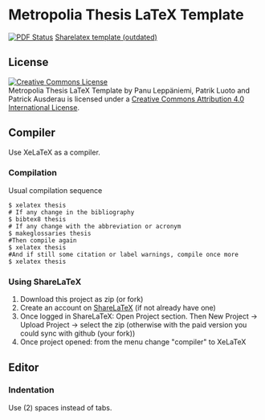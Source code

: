 # Metropolia Thesis LaTeX Template
[![PDF Status](https://www.sharelatex.com/github/repos/panunu/metropolia-thesis-latex/builds/latest/badge.svg)](https://www.sharelatex.com/github/repos/panunu/metropolia-thesis-latex/builds/latest/output.pdf) <a href="https://www.sharelatex.com/templates/thesis/metropolia-uas-thesis">Sharelatex template (outdated)</a> 
## License
<a rel="license" href="http://creativecommons.org/licenses/by/4.0/"><img alt="Creative Commons License" style="border-width:0" src="http://i.creativecommons.org/l/by/4.0/88x31.png" /></a><br /><span xmlns:dct="http://purl.org/dc/terms/" href="http://purl.org/dc/dcmitype/Text" property="dct:title" rel="dct:type">Metropolia Thesis LaTeX Template</span> by <span xmlns:cc="http://creativecommons.org/ns#" property="cc:attributionName">Panu Leppäniemi, Patrik Luoto and Patrick Ausderau</span> is licensed under a <a rel="license" href="http://creativecommons.org/licenses/by/4.0/">Creative Commons Attribution 4.0 International License</a>.

## Compiler

Use XeLaTeX as a compiler.

### Compilation

Usual compilation sequence

    $ xelatex thesis
    # If any change in the bibliography
    $ bibtex8 thesis
    # If any change with the abbreviation or acronym
    $ makeglossaries thesis
    #Then compile again
    $ xelatex thesis
    #And if still some citation or label warnings, compile once more
    $ xelatex thesis

### Using ShareLaTeX

1. Download this project as zip (or fork)
1. Create an account on [ShareLaTeX](https://www.sharelatex.com?r=2c9014ea&rm=d&rs=b) (if not already have one)
1. Once logged in ShareLaTeX: Open Project section. Then New Project &rarr; Upload Project &rarr; select the zip (otherwise with the paid version you could sync with github (your fork))
1. Once project opened: from the menu change "compiler" to XeLaTeX


## Editor

### Indentation

Use (2) spaces instead of tabs.


